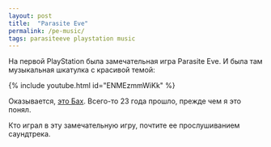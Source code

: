```yaml
---
layout: post
title:  "Parasite Eve"
permalink: /pe-music/
tags: parasiteeve playstation music
---
```


На первой PlayStation была замечательная игра Parasite Eve. И была там
музыкальная шкатулка с красивой темой:

{% include youtube.html id="ENMEzmmWiKk" %}

Оказывается, [это Бах](https://youtu.be/DqZE54i-muE?t=919). Всего-то 23 года прошло, прежде чем я это понял.

Кто играл в эту замечательную игру, почтите ее прослушиванием саундтрека.
